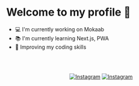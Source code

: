 # Welcome to my profile 👋

- 💻 I'm currently working on Mokaab
- 📚 I'm currently learning Next.js, PWA
- 💪 Improving my coding skills

<br/>

<br/>

<div align="center">

  [![Instagram](https://img.shields.io/badge/riobits-follow-blue?style=for-the-badge&logo=instagram)](https://www.instagram.com/riobits)
  [![Instagram](https://img.shields.io/badge/mokaab-follow-blue?style=for-the-badge&logo=instagram)](https://www.instagram.com/mokaab_dev)

</div>
